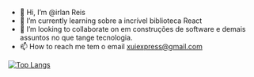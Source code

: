 - 👋 Hi, I’m @irlan Reis
- 🌱 I’m currently learning  sobre a incrível biblioteca React
- 💞️ I’m looking to collaborate on  em construções de  software e demais assuntos  no que tange tecnologia.
- 📫 How to reach me  tem o email xuiexpress@gmail.com

<!---
irlan25/irlan25 is a ✨ special ✨ repository because its `README.md` (this file) appears on your GitHub profile.
You can click the Preview link to take a look at your changes.
--->
[![Top Langs](https://github-readme-stats.vercel.app/api/top-langs/?username=irlanreis&size_weight=0.5&count_weight=0.5)](https://github.com/irlanreis/github-readme-stats)
